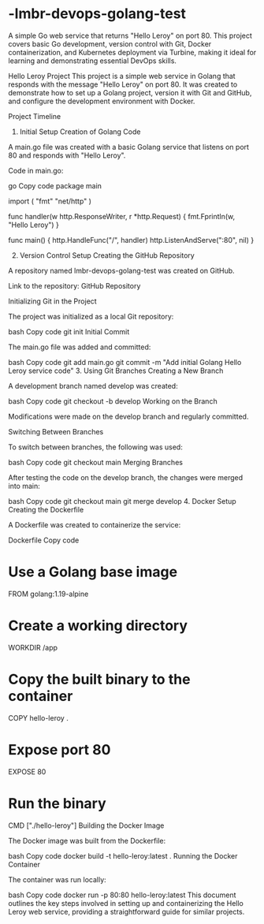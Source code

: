 # -lmbr-devops-golang-test
A simple Go web service that returns "Hello Leroy" on port 80. This project covers basic Go development, version control with Git, Docker containerization, and Kubernetes deployment via Turbine, making it ideal for learning and demonstrating essential DevOps skills.

Hello Leroy Project
This project is a simple web service in Golang that responds with the message "Hello Leroy" on port 80. It was created to demonstrate how to set up a Golang project, version it with Git and GitHub, and configure the development environment with Docker.

Project Timeline
1. Initial Setup
Creation of Golang Code

A main.go file was created with a basic Golang service that listens on port 80 and responds with "Hello Leroy".

Code in main.go:

go
Copy code
package main

import (
    "fmt"
    "net/http"
)

func handler(w http.ResponseWriter, r *http.Request) {
    fmt.Fprintln(w, "Hello Leroy")
}

func main() {
    http.HandleFunc("/", handler)
    http.ListenAndServe(":80", nil)
}

2. Version Control Setup
Creating the GitHub Repository

A repository named lmbr-devops-golang-test was created on GitHub.

Link to the repository: GitHub Repository

Initializing Git in the Project

The project was initialized as a local Git repository:

bash
Copy code
git init
Initial Commit

The main.go file was added and committed:

bash
Copy code
git add main.go
git commit -m "Add initial Golang Hello Leroy service code"
3. Using Git Branches
Creating a New Branch

A development branch named develop was created:

bash
Copy code
git checkout -b develop
Working on the Branch

Modifications were made on the develop branch and regularly committed.

Switching Between Branches

To switch between branches, the following was used:

bash
Copy code
git checkout main
Merging Branches

After testing the code on the develop branch, the changes were merged into main:

bash
Copy code
git checkout main
git merge develop
4. Docker Setup
Creating the Dockerfile

A Dockerfile was created to containerize the service:

Dockerfile
Copy code
# Use a Golang base image
FROM golang:1.19-alpine

# Create a working directory
WORKDIR /app

# Copy the built binary to the container
COPY hello-leroy .

# Expose port 80
EXPOSE 80

# Run the binary
CMD ["./hello-leroy"]
Building the Docker Image

The Docker image was built from the Dockerfile:

bash
Copy code
docker build -t hello-leroy:latest .
Running the Docker Container

The container was run locally:

bash
Copy code
docker run -p 80:80 hello-leroy:latest
This document outlines the key steps involved in setting up and containerizing the Hello Leroy web service, providing a straightforward guide for similar projects.
